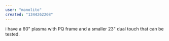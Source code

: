```yaml
---
user: "manolito"
created: "1344262208"
---
```


i have a 60" plasma with PQ frame and a smaller 23" dual touch that can be tested.
